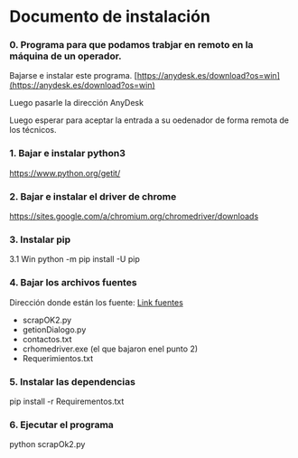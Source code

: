 # Documento de instalación


### 0. Programa para que podamos trabjar en remoto en la máquina de un operador.
Bajarse e instalar este programa.
[https://anydesk.es/download?os=win](https://anydesk.es/download?os=win)

Luego pasarle la dirección AnyDesk

Luego esperar para aceptar la entrada a su oedenador de forma remota de los técnicos.

### 1. Bajar e instalar python3
https://www.python.org/getit/

### 2. Bajar e instalar el driver de chrome 
https://sites.google.com/a/chromium.org/chromedriver/downloads

### 3. Instalar pip 

3.1 Win
python -m pip install -U pip


### 4. Bajar los archivos fuentes
Dirección donde están los fuente: [Link fuentes](https://drive.google.com/open?id=133ZpgI7VegnoULgyoF7wMEf4RsqxWPdB)

* scrapOK2.py
* getionDialogo.py
* contactos.txt
* crhomedriver.exe (el que bajaron enel punto 2)
* Requerimientos.txt


### 5. Instalar las dependencias 
pip install -r Requirementos.txt


### 6. Ejecutar el programa
python scrapOk2.py
